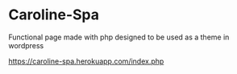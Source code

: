 # Caroline-Spa
Functional page made with php designed to be used as a theme in wordpress

https://caroline-spa.herokuapp.com/index.php
